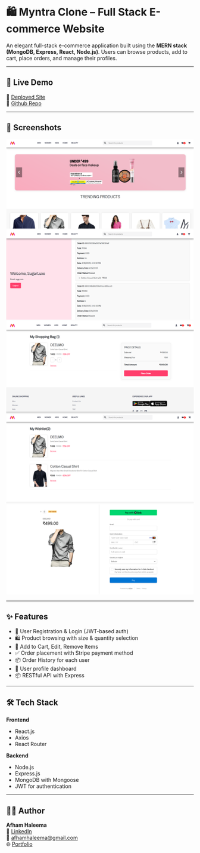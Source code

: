 # 🛍️ Myntra Clone – Full Stack E-commerce Website

An elegant full-stack e-commerce application built using the **MERN stack (MongoDB, Express, React, Node.js)**. Users can browse products, add to cart, place orders, and manage their profiles. 

---

## 🚀 Live Demo

🔗 [Deployed Site](https://myntra-clone-cc8t.vercel.app/)  
🔗 [Github Repo](https://github.com/afham-haleema/MyntraClone)  

---

## 📸 Screenshots


![Home](./images/home.png) 
![Profile](./images/profile.png) 
![Cart](./images/bag.png) 
![Wishlist](./images/wishlist.png) 
![Payment](./images/payment.png) 

---

## ✨ Features

- 🧾 User Registration & Login (JWT-based auth)
- 🛍️ Product browsing with size & quantity selection
- 🛒 Add to Cart, Edit, Remove Items
- ✅ Order placement with Stripe payment method
- 📦 Order History for each user
- 👤 User profile dashboard
- 📦 RESTful API with Express

---

## 🛠️ Tech Stack

**Frontend**  
- React.js  
- Axios  
- React Router  

**Backend**  
- Node.js  
- Express.js  
- MongoDB with Mongoose  
- JWT for authentication  

---

## 🧑‍💻 Author

**Afham Haleema**  
🔗 [LinkedIn](https://linkedin.com/in/afhamhaleema)  
📧 afhamhaleema@gmail.com  
🌐 [Portfolio](https://afham-haleema.github.io/Portfolio)